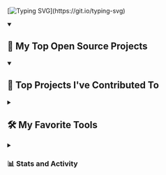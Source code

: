<p align="center">
    
[![Typing SVG](https://readme-typing-svg.demolab.com/?lines=Hello+wolrd!!;Welcome+to+my+github+page.;)](https://git.io/typing-svg)

<details open> 
  <summary><h2>📘 My Top Open Source Projects</h2></summary>


  <p align="left">

  </p>

</details>

<details open> 
  <summary><h2>📕 Top Projects I've Contributed To</h2></summary>

</details>

<details> 
  <summary><h2>🛠️ My Favorite Tools</h2></summary>
  <h3>👨‍💻 Programming and Markup Languages</h3>

  <p>
      
  </p>

  <h3>🧰 Frameworks and Libraries</h3>

  <p>
      
  </p>

  <h3>🗄️ Databases and Cloud Hosting</h3>

  <p>
      <a href="#"><img alt="GitHub Pages" src="https://img.shields.io/badge/GitHub%20Pages-327FC7.svg?logo=github&logoColor=white"></a>
      
  </p>

  <h3>💻 Software and Tools</h3>

  <p>
      
  </p>
</details>

<details> 
  <summary><h3>📊 Stats and Activity</h3></summary>

  <h3>🔥 Streak Stats</h3>

  <p>
    <a href="https://git.io/streak-stats"><img src="https://streak-stats.demolab.com?user=MRGhow&theme=tokyonight&hide_border=true" alt="GitHub Streak" /></a>
  </p>

  <h3>💻 GitHub Profile Stats</h3>

![Anurag's GitHub stats](https://github-readme-stats.vercel.app/api?username=MRGhow&show_icons=true&theme=tokyonight)

 [![Ashutosh's github activity graph](https://github-readme-activity-graph.vercel.app/graph?username=MrGhow&theme=tokyo-night	)](https://github.com/ashutosh00710/github-readme-activity-graph)>

</details>
